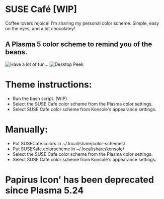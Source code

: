 # SUSE Café [WIP]
  Coffee lovers rejoice! I'm sharing my personal color scheme. Simple, easy on the eyes, and a bit chocolatey!
## A Plasma 5 color scheme to remind you of the beans.
![Have a lot of fun...](https://i.imgur.com/wfXEIL8.jpg)
![Desktop Peek](https://i.imgur.com/VjkTHNC.png)
# Theme instructions:
* Run the bash script. (WIP)
* Select the SUSE Cafe color scheme from the Plasma color settings.
* Select SUSE Cafe color scheme from Konsole's appearance settings.
# Manually:
* Put SUSECafe.colors in ~/.local/share/color-schemes/
* Put SUSEKafe.colorscheme in ~/.local/share/konsole/
* Select the SUSE Cafe color scheme from the Plasma color settings.
* Select SUSE Cafe color scheme from Konsole's appearance settings.
# Papirus Icon' has been deprecated since Plasma 5.24
